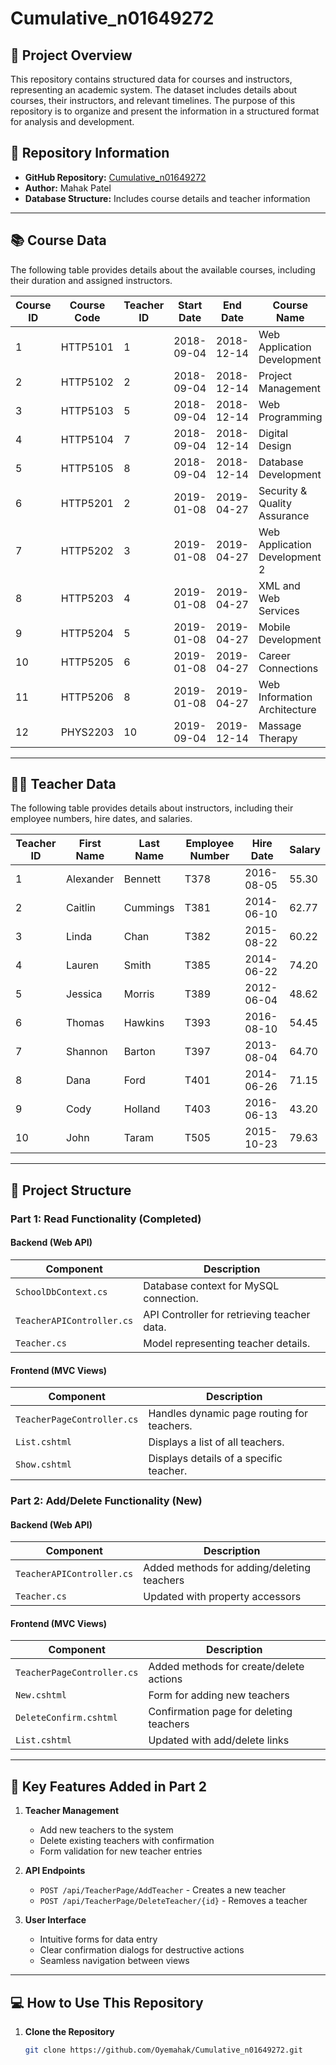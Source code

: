# Cumulative_n01649272

## 📌 Project Overview
This repository contains structured data for courses and instructors, representing an academic system. The dataset includes details about courses, their instructors, and relevant timelines. The purpose of this repository is to organize and present the information in a structured format for analysis and development.

## 📂 Repository Information
- **GitHub Repository:** [Cumulative_n01649272](https://github.com/Oyemahak/Cumulative_n01649272)  
- **Author:** Mahak Patel  
- **Database Structure:** Includes course details and teacher information  

---

## 📚 Course Data
The following table provides details about the available courses, including their duration and assigned instructors.

| Course ID | Course Code | Teacher ID | Start Date  | End Date    | Course Name                         |
|-----------|------------|------------|------------|------------|-------------------------------------|
| 1         | HTTP5101   | 1          | 2018-09-04 | 2018-12-14 | Web Application Development        |
| 2         | HTTP5102   | 2          | 2018-09-04 | 2018-12-14 | Project Management                 |
| 3         | HTTP5103   | 5          | 2018-09-04 | 2018-12-14 | Web Programming                    |
| 4         | HTTP5104   | 7          | 2018-09-04 | 2018-12-14 | Digital Design                     |
| 5         | HTTP5105   | 8          | 2018-09-04 | 2018-12-14 | Database Development               |
| 6         | HTTP5201   | 2          | 2019-01-08 | 2019-04-27 | Security & Quality Assurance       |
| 7         | HTTP5202   | 3          | 2019-01-08 | 2019-04-27 | Web Application Development 2      |
| 8         | HTTP5203   | 4          | 2019-01-08 | 2019-04-27 | XML and Web Services               |
| 9         | HTTP5204   | 5          | 2019-01-08 | 2019-04-27 | Mobile Development                 |
| 10        | HTTP5205   | 6          | 2019-01-08 | 2019-04-27 | Career Connections                 |
| 11        | HTTP5206   | 8          | 2019-01-08 | 2019-04-27 | Web Information Architecture       |
| 12        | PHYS2203   | 10         | 2019-09-04 | 2019-12-14 | Massage Therapy                    |

---

## 👨‍🏫 Teacher Data
The following table provides details about instructors, including their employee numbers, hire dates, and salaries.

| Teacher ID | First Name | Last Name  | Employee Number | Hire Date  | Salary  |
|------------|-----------|------------|---------------|------------|--------|
| 1          | Alexander | Bennett    | T378         | 2016-08-05 | 55.30  |
| 2          | Caitlin   | Cummings   | T381         | 2014-06-10 | 62.77  |
| 3          | Linda     | Chan       | T382         | 2015-08-22 | 60.22  |
| 4          | Lauren    | Smith      | T385         | 2014-06-22 | 74.20  |
| 5          | Jessica   | Morris     | T389         | 2012-06-04 | 48.62  |
| 6          | Thomas    | Hawkins    | T393         | 2016-08-10 | 54.45  |
| 7          | Shannon   | Barton     | T397         | 2013-08-04 | 64.70  |
| 8          | Dana      | Ford       | T401         | 2014-06-26 | 71.15  |
| 9          | Cody      | Holland    | T403         | 2016-06-13 | 43.20  |
| 10         | John      | Taram      | T505         | 2015-10-23 | 79.63  |

---

## 📂 Project Structure

### Part 1: Read Functionality (Completed)
#### Backend (Web API)
| Component                   | Description                               |
|-----------------------------|-------------------------------------------|
| `SchoolDbContext.cs`         | Database context for MySQL connection.    |
| `TeacherAPIController.cs`    | API Controller for retrieving teacher data. |
| `Teacher.cs`                 | Model representing teacher details.       |

#### Frontend (MVC Views)
| Component                   | Description                               |
|-----------------------------|-------------------------------------------|
| `TeacherPageController.cs`   | Handles dynamic page routing for teachers. |
| `List.cshtml`                | Displays a list of all teachers.          |
| `Show.cshtml`                | Displays details of a specific teacher.   |

### Part 2: Add/Delete Functionality (New)
#### Backend (Web API)
| Component                   | Description                               |
|-----------------------------|-------------------------------------------|
| `TeacherAPIController.cs`    | Added methods for adding/deleting teachers |
| `Teacher.cs`                 | Updated with property accessors           |

#### Frontend (MVC Views)
| Component                   | Description                               |
|-----------------------------|-------------------------------------------|
| `TeacherPageController.cs`   | Added methods for create/delete actions   |
| `New.cshtml`                | Form for adding new teachers              |
| `DeleteConfirm.cshtml`      | Confirmation page for deleting teachers   |
| `List.cshtml`               | Updated with add/delete links             |

---

## 🚀 Key Features Added in Part 2
1. **Teacher Management**
   - Add new teachers to the system
   - Delete existing teachers with confirmation
   - Form validation for new teacher entries

2. **API Endpoints**
   - `POST /api/TeacherPage/AddTeacher` - Creates a new teacher
   - `POST /api/TeacherPage/DeleteTeacher/{id}` - Removes a teacher

3. **User Interface**
   - Intuitive forms for data entry
   - Clear confirmation dialogs for destructive actions
   - Seamless navigation between views

---

## 💻 How to Use This Repository
1. **Clone the Repository**  
   ```bash
   git clone https://github.com/Oyemahak/Cumulative_n01649272.git
